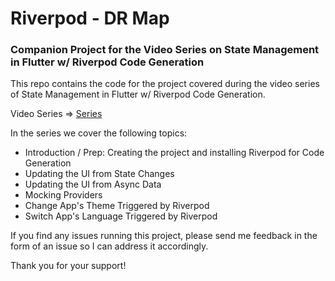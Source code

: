 # Riverpod - DR Map

### Companion Project for the Video Series on State Management in Flutter w/ Riverpod Code Generation

This repo contains the code for the project covered during the video series of State Management in Flutter w/ Riverpod Code Generation.

Video Series => [Series](https://google.com)

In the series we cover the following topics:

- Introduction / Prep: Creating the project and installing Riverpod for Code Generation
- Updating the UI from State Changes
- Updating the UI from Async Data
- Mocking Providers
- Change App's Theme Triggered by Riverpod
- Switch App's Language Triggered by Riverpod

If you find any issues running this project, please send me feedback in the form of an issue so I can address it accordingly.

Thank  you for your support!
